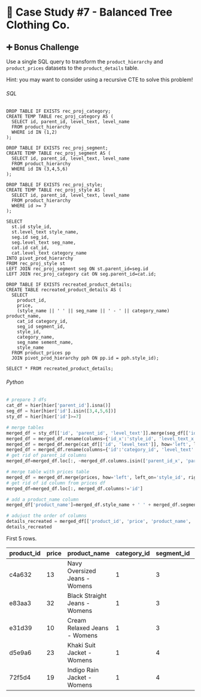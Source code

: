 # 🌄 Case Study #7 - Balanced Tree Clothing Co.
## ➕ Bonus Challenge

Use a single SQL query to transform the `product_hierarchy` and `product_prices` datasets to the `product_details` table.

Hint: you may want to consider using a recursive CTE to solve this problem!

###### SQL

```TSQL
DROP TABLE IF EXISTS rec_proj_category;
CREATE TEMP TABLE rec_proj_category AS (
  SELECT id, parent_id, level_text, level_name
  FROM product_hierarchy
  WHERE id IN (1,2)
);

DROP TABLE IF EXISTS rec_proj_segment;
CREATE TEMP TABLE rec_proj_segment AS (
  SELECT id, parent_id, level_text, level_name
  FROM product_hierarchy
  WHERE id IN (3,4,5,6)
);

DROP TABLE IF EXISTS rec_proj_style;
CREATE TEMP TABLE rec_proj_style AS (
  SELECT id, parent_id, level_text, level_name
  FROM product_hierarchy
  WHERE id >= 7
);

SELECT 
  st.id style_id, 
  st.level_text style_name, 
  seg.id seg_id, 
  seg.level_text seg_name, 
  cat.id cat_id, 
  cat.level_text category_name
INTO pivot_prod_hierarchy
FROM rec_proj_style st
LEFT JOIN rec_proj_segment seg ON st.parent_id=seg.id
LEFT JOIN rec_proj_category cat ON seg.parent_id=cat.id;

DROP TABLE IF EXISTS recreated_product_details;
CREATE TABLE recreated_product_details AS (
  SELECT 
    product_id,
    price,
    (style_name || ' ' || seg_name || ' - ' || category_name) product_name,
    cat_id category_id,
    seg_id segment_id,
    style_id,
    category_name,
    seg_name sement_name,
    style_name
  FROM product_prices pp
  JOIN pivot_prod_hierarchy pph ON pp.id = pph.style_id);
  
SELECT * FROM recreated_product_details;
```

###### Python

```python
# prepare 3 dfs
cat_df = hier[hier['parent_id'].isna()]
seg_df = hier[hier['id'].isin([3,4,5,6])]
sty_df = hier[hier['id']>=7]

# merge tables
merged_df = sty_df[['id', 'parent_id', 'level_text']].merge(seg_df[['id',  'parent_id', 'level_text']], how='left', left_on='parent_id', right_on='id')
merged_df = merged_df.rename(columns={'id_x':'style_id', 'level_text_x':'style_name', 'id_y':'segment_id', 'level_text_y':'segment_name'})
merged_df = merged_df.merge(cat_df[['id', 'level_text']], how='left', left_on='parent_id_y', right_on='id')
merged_df = merged_df.rename(columns={'id':'category_id', 'level_text':'category_name'})
# get rid of parent_id columns
merged_df=merged_df.loc[:, ~merged_df.columns.isin(['parent_id_x', 'parent_id_y'])]

# merge table with prices table
merged_df = merged_df.merge(prices, how='left', left_on='style_id', right_on='id')
# get rid of id column from prices df
merged_df=merged_df.loc[:, merged_df.columns!='id']

# add a product_name column
merged_df['product_name']=merged_df.style_name + ' ' + merged_df.segment_name + ' - ' + merged_df.category_name

# adujust the order of columns
details_recreated = merged_df[['product_id', 'price', 'product_name', 'category_id', 'segment_id', 'style_id', 'category_name', 'segment_name', 'style_name']]
details_recreated
```

First 5 rows.

| product_id | price | product_name                  | category_id | segment_id | style_id | category_name | sement_name | style_name     |
|------------|-------|-------------------------------|-------------|------------|----------|---------------|-------------|----------------|
| c4a632     | 	13	    | Navy Oversized Jeans - Womens | 	1           | 3          | 7	        | Womens        | Jeans       | Navy Oversized |
| e83aa3     | 	32	    | Black Straight Jeans - Womens | 	1           | 3          | 8	        | Womens        | Jeans       | Black Straight |
| e31d39     | 	10	    | Cream Relaxed Jeans - Womens  | 	1           | 3          | 9	        | Womens        | Jeans       | Cream Relaxed  |
| d5e9a6     | 	23	    | Khaki Suit Jacket - Womens    | 	1           | 4          | 10	       | Womens        | Jacket      | Khaki Suit     |
| 72f5d4     | 	19	    | Indigo Rain Jacket - Womens   | 	1           | 4          | 11	       | Womens        | Jacket      | Indigo Rain    |
